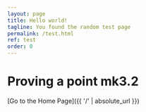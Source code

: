 ```yaml
---
layout: page
title: Hello world!
tagline: You found the random test page
permalink: /test.html
ref: test
order: 0
---
```


# Proving a point mk3.2

[Go to the Home Page]({{ '/' | absolute_url }})
